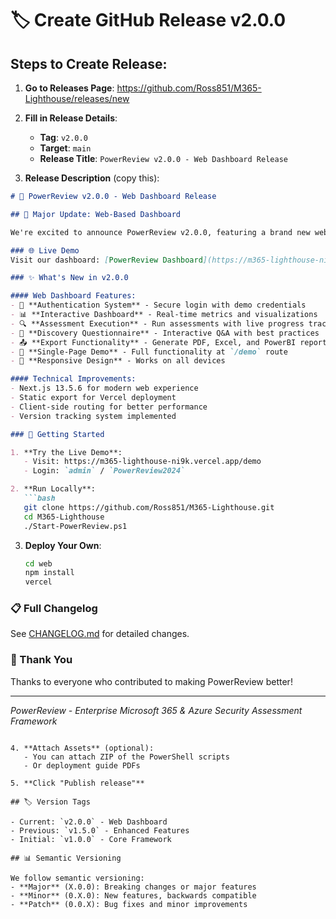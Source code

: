 # 🏷️ Create GitHub Release v2.0.0

## Steps to Create Release:

1. **Go to Releases Page**:
   https://github.com/Ross851/M365-Lighthouse/releases/new

2. **Fill in Release Details**:
   - **Tag**: `v2.0.0`
   - **Target**: `main`
   - **Release Title**: `PowerReview v2.0.0 - Web Dashboard Release`

3. **Release Description** (copy this):

```markdown
# 🚀 PowerReview v2.0.0 - Web Dashboard Release

## 🎉 Major Update: Web-Based Dashboard

We're excited to announce PowerReview v2.0.0, featuring a brand new web-based dashboard deployed on Vercel!

### 🌐 Live Demo
Visit our dashboard: [PowerReview Dashboard](https://m365-lighthouse-ni9k.vercel.app)

### ✨ What's New in v2.0.0

#### Web Dashboard Features:
- 🔐 **Authentication System** - Secure login with demo credentials
- 📊 **Interactive Dashboard** - Real-time metrics and visualizations
- 🔍 **Assessment Execution** - Run assessments with live progress tracking
- 📝 **Discovery Questionnaire** - Interactive Q&A with best practices
- 📤 **Export Functionality** - Generate PDF, Excel, and PowerBI reports
- 🎯 **Single-Page Demo** - Full functionality at `/demo` route
- 📱 **Responsive Design** - Works on all devices

#### Technical Improvements:
- Next.js 13.5.6 for modern web experience
- Static export for Vercel deployment
- Client-side routing for better performance
- Version tracking system implemented

### 🚀 Getting Started

1. **Try the Live Demo**:
   - Visit: https://m365-lighthouse-ni9k.vercel.app/demo
   - Login: `admin` / `PowerReview2024`

2. **Run Locally**:
   ```bash
   git clone https://github.com/Ross851/M365-Lighthouse.git
   cd M365-Lighthouse
   ./Start-PowerReview.ps1
   ```

3. **Deploy Your Own**:
   ```bash
   cd web
   npm install
   vercel
   ```

### 📋 Full Changelog
See [CHANGELOG.md](https://github.com/Ross851/M365-Lighthouse/blob/main/CHANGELOG.md) for detailed changes.

### 🙏 Thank You
Thanks to everyone who contributed to making PowerReview better!

---
*PowerReview - Enterprise Microsoft 365 & Azure Security Assessment Framework*
```

4. **Attach Assets** (optional):
   - You can attach ZIP of the PowerShell scripts
   - Or deployment guide PDFs

5. **Click "Publish release"**

## 🏷️ Version Tags

- Current: `v2.0.0` - Web Dashboard
- Previous: `v1.5.0` - Enhanced Features
- Initial: `v1.0.0` - Core Framework

## 📊 Semantic Versioning

We follow semantic versioning:
- **Major** (X.0.0): Breaking changes or major features
- **Minor** (0.X.0): New features, backwards compatible
- **Patch** (0.0.X): Bug fixes and minor improvements